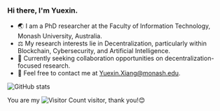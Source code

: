 ### Hi there, I'm Yuexin.

- 🌏 I am a PhD researcher at the Faculty of Information Technology, Monash University, Australia.
- ⚖️ My research interests lie in Decentralization, particularly within Blockchain, Cybersecurity, and Artificial Intelligence.
- 🤝 Currently seeking collaboration opportunities on decentralization-focused research.
- 📧 Feel free to contact me at Yuexin.Xiang@monash.edu.

![GitHub stats](https://github-readme-stats.vercel.app/api?username=Y-Xiang-hub&show_icons=true&theme=radical)

You are my ![Visitor Count](https://profile-counter.glitch.me/Y-Xiang-hub/count.svg) visitor, thank you!😊
